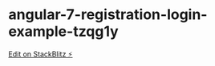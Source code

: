 # angular-7-registration-login-example-tzqg1y

[Edit on StackBlitz ⚡️](https://stackblitz.com/edit/angular-7-registration-login-example-tzqg1y)